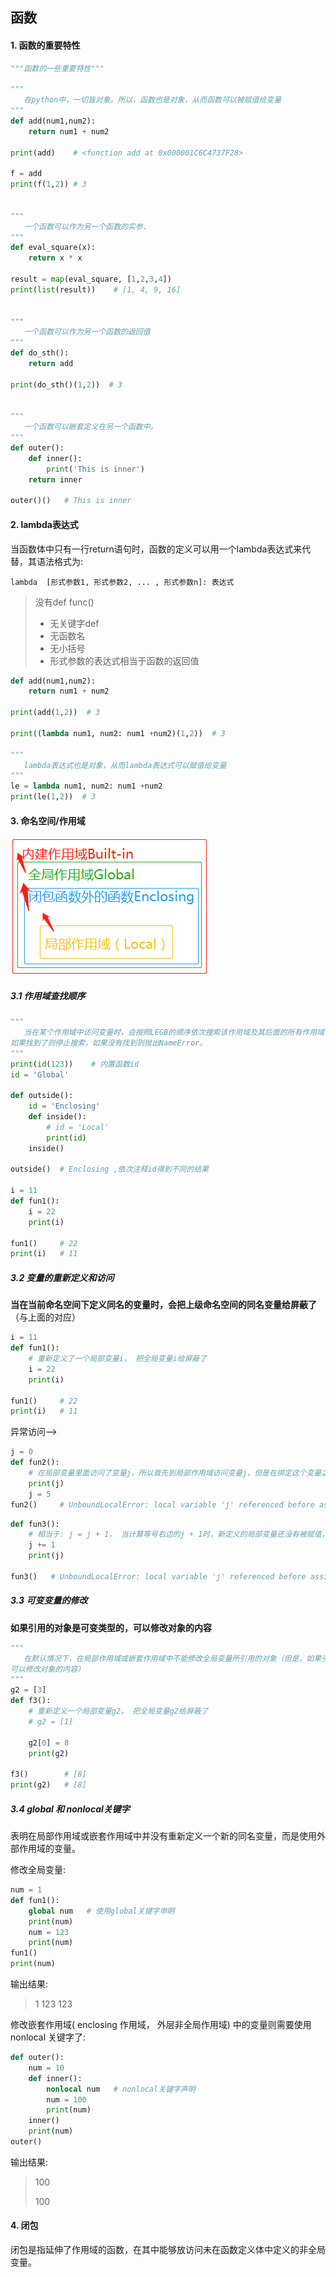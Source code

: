 ## 函数

#### 1. 函数的重要特性

```python
"""函数的一些重要特性"""

"""
   在python中，一切皆对象。所以，函数也是对象，从而函数可以被赋值给变量
"""
def add(num1,num2):
    return num1 + num2

print(add)    # <function add at 0x000001C6C4737F28>

f = add
print(f(1,2)) # 3


"""
   一个函数可以作为另一个函数的实参.
"""
def eval_square(x):
    return x * x

result = map(eval_square, [1,2,3,4])
print(list(result))    # [1, 4, 9, 16]


"""
   一个函数可以作为另一个函数的返回值
"""
def do_sth():
    return add

print(do_sth()(1,2))  # 3


"""
   一个函数可以嵌套定义在另一个函数中。
"""
def outer():
    def inner():
        print('This is inner')
    return inner

outer()()   # This is inner
```





#### 2. lambda表达式

当函数体中只有一行return语句时，函数的定义可以用一个lambda表达式来代替，其语法格式为: 

```lambda  [形式参数1, 形式参数2, ... , 形式参数n]: 表达式```

> 没有def  func()
>
> - 无关键字def
> - 无函数名
> - 无小括号
> - 形式参数的表达式相当于函数的返回值



```python
def add(num1,num2):
    return num1 + num2

print(add(1,2))  # 3

print((lambda num1, num2: num1 +num2)(1,2))  # 3

"""
   lambda表达式也是对象，从而lambda表达式可以赋值给变量
"""
le = lambda num1, num2: num1 +num2
print(le(1,2))  # 3
```





#### 3. 命名空间/作用域

![作用域](pics\作用域.png)



##### 3.1 作用域查找顺序

```python
"""
   当在某个作用域中访问变量时，会按照LEGB的顺序依次搜索该作用域及其后面的所有作用域，
如果找到了则停止搜索，如果没有找到则抛出NameError。
"""
print(id(123))    # 内置函数id
id = 'Global'

def outside():
    id = 'Enclosing'
    def inside():
        # id = 'Local'
        print(id)
    inside()

outside()  # Enclosing ,依次注释id得到不同的结果

i = 11
def fun1():
    i = 22
    print(i)

fun1()     # 22
print(i)   # 11
```



##### 3.2 变量的重新定义和访问

**当在当前命名空间下定义同名的变量时，会把上级命名空间的同名变量给屏蔽了**（与上面的对应）

```python
i = 11
def fun1():
    # 重新定义了一个局部变量i， 把全局变量i给屏蔽了
    i = 22
    print(i)

fun1()     # 22
print(i)   # 11
```



异常访问-->

```python
j = 0
def fun2():
    # 在局部变量里面访问了变量j，所以首先到局部作用域访问变量j，但是在绑定这个变量之前先访问了(在定义j = 5之前被访问了)
    print(j)
    j = 5
fun2()     # UnboundLocalError: local variable 'j' referenced before assignment
```



```python
def fun3():
    # 相当于: j = j + 1， 当计算等号右边的j + 1时，新定义的局部变量还没有被赋值，因此程序报错
    j += 1
    print(j)

fun3()   # UnboundLocalError: local variable 'j' referenced before assignment
```



##### 3.3 可变变量的修改

**如果引用的对象是可变类型的，可以修改对象的内容**

```python
"""
   在默认情况下，在局部作用域或嵌套作用域中不能修改全局变量所引用的对象（但是，如果引用的对象是可变类型的，
可以修改对象的内容）
"""
g2 = [3]
def f3():
    # 重新定义一个局部变量g2， 把全局变量g2给屏蔽了
    # g2 = [1]

    g2[0] = 8
    print(g2)

f3()        # [8]
print(g2)   # [8]
```



##### 3.4 global 和 nonlocal关键字

表明在局部作用域或嵌套作用域中并没有重新定义一个新的同名变量，而是使用外部作用域的变量。



修改全局变量:

```python
num = 1
def fun1():
    global num   # 使用global关键字申明
    print(num)
    num = 123
    print(num)
fun1()
print(num)
```

输出结果:

> 1
> 123
> 123



修改嵌套作用域( enclosing 作用域， 外层非全局作用域) 中的变量则需要使用 nonlocal 关键字了:

```python
def outer():
    num = 10
    def inner():
        nonlocal num   # nonlocal关键字声明
        num = 100
        print(num)
    inner()
    print(num)
outer()
```

输出结果:

> 100
>
> 100



#### 4. 闭包

闭包是指延伸了作用域的函数，在其中能够放访问未在函数定义体中定义的非全局变量。